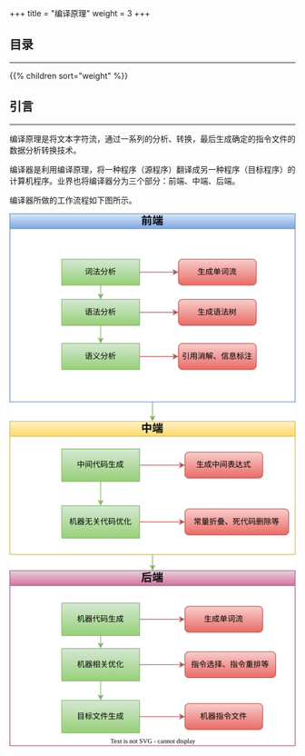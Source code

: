 +++
title = "编译原理"
weight = 3
+++
## 目录
<hr>
{{% children sort="weight" %}}

## 引言
<hr>
编译原理是将文本字符流，通过一系列的分析、转换，最后生成确定的指令文件的数据分析转换技术。

编译器是利用编译原理，将一种程序（源程序）翻译成另一种程序（目标程序）的计算机程序。业界也将编译器分为三个部分：前端、中端、后端。

编译器所做的工作流程如下图所示。

![编译总流程](编译原理.svg)